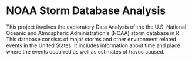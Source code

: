 # NOAA Storm Database Analysis

This project involves the exploratory Data Analysis of the the U.S. National Oceanic and Atmospheric Administration's (NOAA) storm database in R.
This database consists of major storms and other environment related events in the United States. It includes information about time and place where the events occurred 
as well as estimates of havoc caused.
